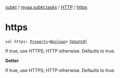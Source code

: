 [subkt](../../index.md) / [myaa.subkt.tasks](../index.md) / [HTTP](index.md) / [https](./https.md)

# https

`val https: `[`Property`](https://docs.gradle.org/current/javadoc/org/gradle/api/provider/Property.html)`<`[`Boolean`](https://kotlinlang.org/api/latest/jvm/stdlib/kotlin/-boolean/index.html)`>` [(source)](https://github.com/Myaamori/SubKt/blob/0.1.10/src/main/kotlin/myaa/subkt/tasks/tasks.kt#L1321)

If true, use HTTPS; HTTP otherwise.
Defaults to true.

**Getter**

If true, use HTTPS; HTTP otherwise.
Defaults to true.

